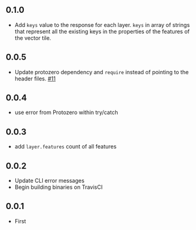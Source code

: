 ## 0.1.0

- Add `keys` value to the response for each layer. `keys` in array of strings that represent all the existing keys in the properties of the features of the vector tile.

## 0.0.5

- Update protozero dependency and `require` instead of pointing to the header files. [#11](https://github.com/mapbox/vtinfo/pull/11)

## 0.0.4

- use error from Protozero within try/catch

## 0.0.3

- add `layer.features` count of all features

## 0.0.2

- Update CLI error messages
- Begin building binaries on TravisCI

## 0.0.1

- First